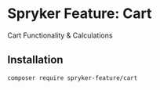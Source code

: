 # Spryker Feature: Cart

Cart Functionality & Calculations

## Installation

```
composer require spryker-feature/cart
```
